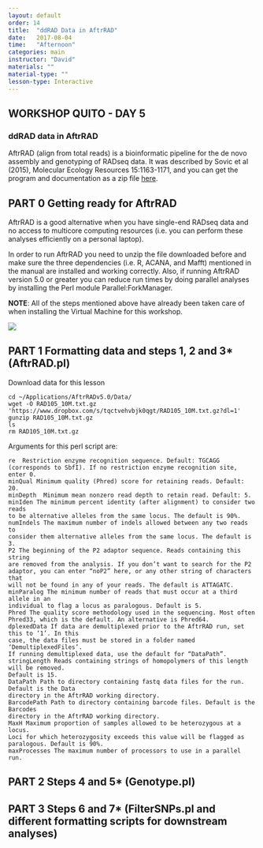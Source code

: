 ```yaml
---
layout: default
order: 14
title:  "ddRAD Data in AftrRAD"
date:   2017-08-04
time:   "Afternoon"
categories: main
instructor: "David"
materials: ""
material-type: ""
lesson-type: Interactive
---
```


## WORKSHOP QUITO - DAY 5 <br>
### ddRAD data in AftrRAD

AftrRAD (align from total reads) is a bioinformatic pipeline for the de novo assembly and genotyping of RADseq data. It was described by Sovic et al (2015), Molecular Ecology Resources 15:1163-1171, and you can get the program and documentation as a zip file [here](https://u.osu.edu/sovic.1/downloads/).

PART 0 Getting ready for AftrRAD
----

AftrRAD is a good alternative when you have single-end RADseq data and no access to multicore computing resources (i.e. you can perform these analyses efficiently on a personal laptop).

In order to run AftrRAD you need to unzip the file downloaded before and make sure the three dependencies (i.e. R, ACANA, and Mafft) mentioned in the manual are installed and working correctly. Also, if running AftrRAD version 5.0 or greater you can reduce run times by doing parallel analyses by installing the Perl module Parallel:ForkManager.

**NOTE**: All of the steps mentioned above have already been taken care of when installing the Virtual Machine for this workshop.

![](https://github.com/rdtarvin/RADseq_Quito_2017/blob/master/images/basic-assembly-steps.png?raw=true)<br>

PART 1 Formatting data and steps 1, 2 and 3* (AftrRAD.pl)
----

Download data for this lesson
```
cd ~/Applications/AftrRADv5.0/Data/
wget -O RAD105_10M.txt.gz 'https://www.dropbox.com/s/tqctvehvbjk0qgt/RAD105_10M.txt.gz?dl=1'
gunzip RAD105_10M.txt.gz
ls
rm RAD105_10M.txt.gz
```

Arguments for this perl script are:
```
re  Restriction enzyme recognition sequence. Default: TGCAGG (corresponds to SbfI). If no restriction enzyme recognition site, enter 0.
minQual Minimum quality (Phred) score for retaining reads. Default: 20.
minDepth  Minimum mean nonzero read depth to retain read. Default: 5.
minIden The minimum percent identity (after alignment) to consider two reads
to be alternative alleles from the same locus. The default is 90%.
numIndels The maximum number of indels allowed between any two reads to
consider them alternative alleles from the same locus. The default is 3.
P2 The beginning of the P2 adaptor sequence. Reads containing this string
are removed from the analysis. If you don’t want to search for the P2
adaptor, you can enter “noP2” here, or any other string of characters that
will not be found in any of your reads. The default is ATTAGATC.
minParalog The minimum number of reads that must occur at a third allele in an
individual to flag a locus as paralogous. Default is 5.
Phred The quality score methodology used in the sequencing. Most often
Phred33, which is the default. An alternative is Phred64.
dplexedData If data are demultiplexed prior to the AftrRAD run, set this to ‘1’. In this
case, the data files must be stored in a folder named ‘DemultiplexedFiles’.
If running demultiplexed data, use the default for “DataPath”.
stringLength Reads containing strings of homopolymers of this length will be removed.
Default is 15.
DataPath Path to directory containing fastq data files for the run. Default is the Data
directory in the AftrRAD working directory.
BarcodePath Path to directory containing barcode files. Default is the Barcodes
directory in the AftrRAD working directory.
MaxH Maximum proportion of samples allowed to be heterozygous at a locus.
Loci for which heterozygosity exceeds this value will be flagged as
paralogous. Default is 90%.
maxProcesses The maximum number of processors to use in a parallel run.
```

PART 2 Steps 4 and 5* (Genotype.pl)
----

PART 3 Steps 6 and 7* (FilterSNPs.pl and different formatting scripts for downstream analyses)
----
